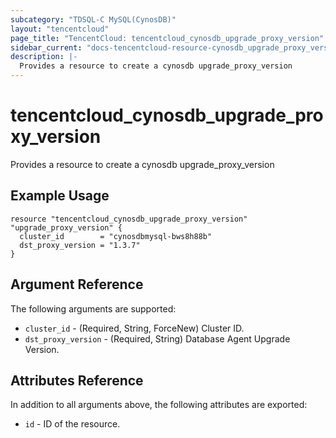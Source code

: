 ```yaml
---
subcategory: "TDSQL-C MySQL(CynosDB)"
layout: "tencentcloud"
page_title: "TencentCloud: tencentcloud_cynosdb_upgrade_proxy_version"
sidebar_current: "docs-tencentcloud-resource-cynosdb_upgrade_proxy_version"
description: |-
  Provides a resource to create a cynosdb upgrade_proxy_version
---
```


# tencentcloud_cynosdb_upgrade_proxy_version

Provides a resource to create a cynosdb upgrade_proxy_version

## Example Usage

```hcl
resource "tencentcloud_cynosdb_upgrade_proxy_version" "upgrade_proxy_version" {
  cluster_id        = "cynosdbmysql-bws8h88b"
  dst_proxy_version = "1.3.7"
}
```

## Argument Reference

The following arguments are supported:

* `cluster_id` - (Required, String, ForceNew) Cluster ID.
* `dst_proxy_version` - (Required, String) Database Agent Upgrade Version.

## Attributes Reference

In addition to all arguments above, the following attributes are exported:

* `id` - ID of the resource.




